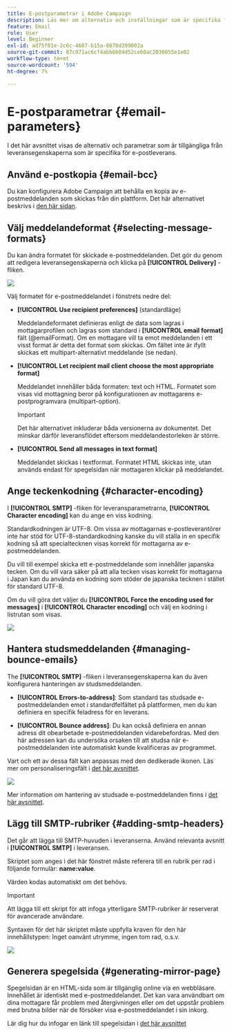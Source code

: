 ```yaml
---
title: E-postparametrar i Adobe Campaign
description: Läs mer om alternativ och inställningar som är specifika för e-postleverans i Adobe Campaign.
feature: Email
role: User
level: Beginner
exl-id: ad75f01e-2c6c-4607-b15a-8870d399002a
source-git-commit: 87c971ac6cf4abb6b04d52ce60ac2036055e1e02
workflow-type: tm+mt
source-wordcount: '594'
ht-degree: 7%

---
```


# E-postparametrar {#email-parameters}

I det här avsnittet visas de alternativ och parametrar som är tillgängliga från leveransegenskaperna som är specifika för e-postleverans.

## Använd e-postkopia {#email-bcc}

Du kan konfigurera Adobe Campaign att behålla en kopia av e-postmeddelanden som skickas från din plattform. Det här alternativet beskrivs i [den här sidan](email-bcc.md).

## Välj meddelandeformat {#selecting-message-formats}

Du kan ändra formatet för skickade e-postmeddelanden. Det gör du genom att redigera leveransegenskaperna och klicka på **[!UICONTROL Delivery]** -fliken.

![](assets/email-message-format.png)

Välj formatet för e-postmeddelandet i fönstrets nedre del:

* **[!UICONTROL Use recipient preferences]** (standardläge)

  Meddelandeformatet definieras enligt de data som lagras i mottagarprofilen och lagras som standard i **[!UICONTROL email format]** fält (@emailFormat). Om en mottagare vill ta emot meddelanden i ett visst format är detta det format som skickas. Om fältet inte är ifyllt skickas ett multipart-alternativt meddelande (se nedan).

* **[!UICONTROL Let recipient mail client choose the most appropriate format]**

  Meddelandet innehåller båda formaten: text och HTML. Formatet som visas vid mottagning beror på konfigurationen av mottagarens e-postprogramvara (multipart-option).

  >[!IMPORTANT]
  >
  >Det här alternativet inkluderar båda versionerna av dokumentet. Det minskar därför leveransflödet eftersom meddelandestorleken är större.

* **[!UICONTROL Send all messages in text format]**

  Meddelandet skickas i textformat. Formatet HTML skickas inte, utan används endast för spegelsidan när mottagaren klickar på meddelandet.

<!--
>[!NOTE]
>
>For more on defining the email content, see [this section]().-->

## Ange teckenkodning {#character-encoding}

I **[!UICONTROL SMTP]** -fliken för leveransparametrarna, **[!UICONTROL Character encoding]** kan du ange en viss kodning.

Standardkodningen är UTF-8. Om vissa av mottagarnas e-postleverantörer inte har stöd för UTF-8-standardkodning kanske du vill ställa in en specifik kodning så att specialtecknen visas korrekt för mottagarna av e-postmeddelanden.

Du vill till exempel skicka ett e-postmeddelande som innehåller japanska tecken. Om du vill vara säker på att alla tecken visas korrekt för mottagarna i Japan kan du använda en kodning som stöder de japanska tecknen i stället för standard UTF-8.

Om du vill göra det väljer du **[!UICONTROL Force the encoding used for messages]** i **[!UICONTROL Character encoding]** och välj en kodning i listrutan som visas.

![](assets/email-smtp-encoding.png)

## Hantera studsmeddelanden {#managing-bounce-emails}

The **[!UICONTROL SMTP]** -fliken i leveransegenskaperna kan du även konfigurera hanteringen av studsmeddelanden.

* **[!UICONTROL Errors-to-address]**: Som standard tas studsade e-postmeddelanden emot i standardfelfältet på plattformen, men du kan definiera en specifik feladress för en leverans.

* **[!UICONTROL Bounce address]**: Du kan också definiera en annan adress dit obearbetade e-postmeddelanden vidarebefordras. Med den här adressen kan du undersöka orsaken till att studsa när e-postmeddelanden inte automatiskt kunde kvalificeras av programmet.

Vart och ett av dessa fält kan anpassas med den dedikerade ikonen. Läs mer om personaliseringsfält i [det här avsnittet](personalization-fields.md).

![](assets/email-smtp-bounce.png)

Mer information om hantering av studsade e-postmeddelanden finns i [det här avsnittet](delivery-failures.md#bounce-mail-management).

## Lägg till SMTP-rubriker {#adding-smtp-headers}

Det går att lägga till SMTP-huvuden i leveranserna. Använd relevanta avsnitt i **[!UICONTROL SMTP]** i leveransen.

Skriptet som anges i det här fönstret måste referera till en rubrik per rad i följande formulär: **name:value**.

Värden kodas automatiskt om det behövs.

>[!IMPORTANT]
>
>Att lägga till ett skript för att infoga ytterligare SMTP-rubriker är reserverat för avancerade användare.
>
>Syntaxen för det här skriptet måste uppfylla kraven för den här innehållstypen: Inget oanvänt utrymme, ingen tom rad, o.s.v.

![](assets/email-smtp-headers.png)


## Generera spegelsida {#generating-mirror-page}

Spegelsidan är en HTML-sida som är tillgänglig online via en webbläsare. Innehållet är identiskt med e-postmeddelandet. Det kan vara användbart om dina mottagare får problem med återgivningen eller om det uppstår problem med brutna bilder när de försöker visa e-postmeddelandet i sin inkorg.

Lär dig hur du infogar en länk till spegelsidan i [det här avsnittet](mirror-page.md)
